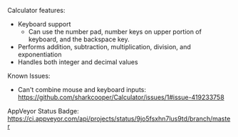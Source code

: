 Calculator features:

- Keyboard support
  - Can use the number pad, number keys on upper portion of keyboard, and the backspace key. 
- Performs addition, subtraction, multiplication, division, and exponentiation
- Handles both integer and decimal values

Known Issues:
- Can't combine mouse and keyboard inputs: https://github.com/sharkcooper/Calculator/issues/1#issue-419233758


AppVeyor Status Badge:
https://ci.appveyor.com/api/projects/status/9jo5fsxhn7lus9td/branch/master
